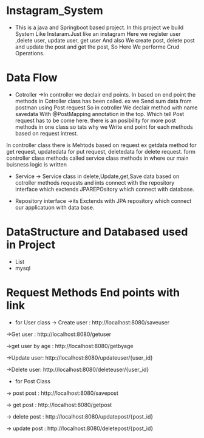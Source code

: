 # Instagram_System

* This is a java and Springboot based project. In this project we build System Like Instaram.Just like an instagram Here we register user ,delete user, update user, get user And also We create post, delete post and update the post and get the post, So Here We performe Crud Operations.
 

# Data Flow
* Cotroller
->In controller we declair end points. In based on end point the methods in Cotroller class has been called. ex we Send sum data from postman using Post request
So in cotroller We declair method with name savedata With @PostMapping annotation in the top. Which tell Post request has to be come here. there is an posibility for more post methods in one class so tats why we Write end point for each methods based on request intrest.

In controller class there is Mehtods based on request ex getdata method for get request, updatedata for put request, deletedata for delete request. form controller class methods called service class methods in where our main buisness logic is written

* Service 
-> Service class in delete,Update,get,Save data based on cotroller methods requests and ints connect with the repository interface which exctends JPAREPOsitory which connect with database.

* Repository interface
->its Exctends with JPA repository which connect our applicatuon with data base.


# DataStructure and Databased used in Project
* List
* mysql

# Request Methods End points with link

* for User class
-> Create user : http://localhost:8080/saveuser

->Get user : http://localhost:8080/getuser

->get user by age : http://localhost:8080/getbyage

->Update user: http://localhost:8080/updateuser/{user_id}

->Delete user: http://localhost:8080/deleteuser/{user_id}

* for  Post Class 

-> post post :  http://localhost:8080/savepost

-> get post :  http://localhost:8080/getpost

-> delete post : http://localhost:8080/updatepost/{post_id}

-> update post : http://localhost:8080/deletepost/{post_id}

